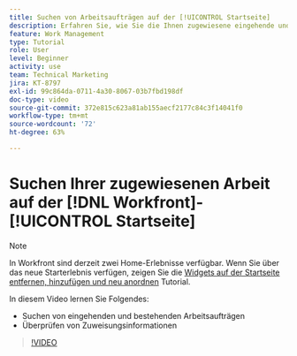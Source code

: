```yaml
---
title: Suchen von Arbeitsaufträgen auf der [!UICONTROL Startseite]
description: Erfahren Sie, wie Sie die Ihnen zugewiesene eingehende und existierende Arbeit in [!UICONTROL  ] suchen können. Überprüfen Sie dann die Zuweisungsinformationen.
feature: Work Management
type: Tutorial
role: User
level: Beginner
activity: use
team: Technical Marketing
jira: KT-8797
exl-id: 99c864da-0711-4a30-8067-03b7fbd198df
doc-type: video
source-git-commit: 372e815c623a81ab155aecf2177c84c3f14041f0
workflow-type: tm+mt
source-wordcount: '72'
ht-degree: 63%

---
```


# Suchen Ihrer zugewiesenen Arbeit auf der [!DNL Workfront]-[!UICONTROL Startseite]



>[!NOTE]
>
>In Workfront sind derzeit zwei Home-Erlebnisse verfügbar. Wenn Sie über das neue Starterlebnis verfügen, zeigen Sie die [Widgets auf der Startseite entfernen, hinzufügen und neu anordnen](/help/workfront-home/remove-add-and-rearrange-widgets.md) Tutorial.


In diesem Video lernen Sie Folgendes:

* Suchen von eingehenden und bestehenden Arbeitsaufträgen
* Überprüfen von Zuweisungsinformationen

>[!VIDEO](https://video.tv.adobe.com/v/335098/?quality=12&learn=on)

